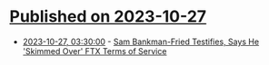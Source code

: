 # [Published on 2023-10-27](index.md)

* [2023-10-27, 03:30:00](https://yro.slashdot.org/story/23/10/26/2353238/sam-bankman-fried-testifies-says-he-skimmed-over-ftx-terms-of-service?utm_source=rss1.0mainlinkanon&utm_medium=feed) - [Sam Bankman-Fried Testifies, Says He 'Skimmed Over' FTX Terms of Service](https://yro.slashdot.org/story/23/10/26/2353238/sam-bankman-fried-testifies-says-he-skimmed-over-ftx-terms-of-service?utm_source=rss1.0mainlinkanon&utm_medium=feed)
